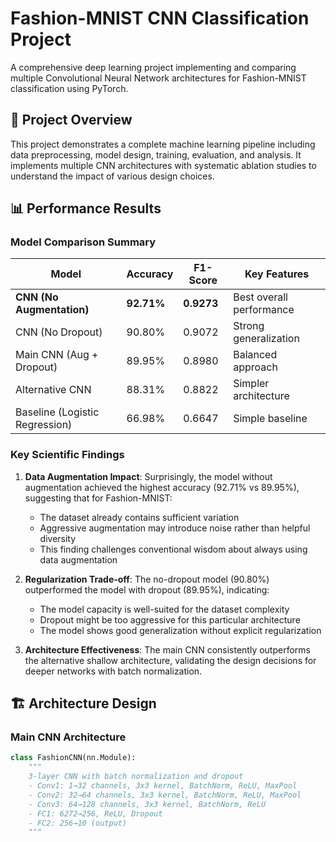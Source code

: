 # Fashion-MNIST CNN Classification Project

A comprehensive deep learning project implementing and comparing multiple Convolutional Neural Network architectures for Fashion-MNIST classification using PyTorch.

## 🎯 Project Overview

This project demonstrates a complete machine learning pipeline including data preprocessing, model design, training, evaluation, and analysis. It implements multiple CNN architectures with systematic ablation studies to understand the impact of various design choices.

## 📊 Performance Results

### Model Comparison Summary

| Model | Accuracy | F1-Score | Key Features |
|-------|----------|----------|--------------|
| **CNN (No Augmentation)** | **92.71%** | **0.9273** | Best overall performance |
| CNN (No Dropout) | 90.80% | 0.9072 | Strong generalization |
| Main CNN (Aug + Dropout) | 89.95% | 0.8980 | Balanced approach |
| Alternative CNN | 88.31% | 0.8822 | Simpler architecture |
| Baseline (Logistic Regression) | 66.98% | 0.6647 | Simple baseline |

### Key Scientific Findings

1. **Data Augmentation Impact**: Surprisingly, the model without augmentation achieved the highest accuracy (92.71% vs 89.95%), suggesting that for Fashion-MNIST:
   - The dataset already contains sufficient variation
   - Aggressive augmentation may introduce noise rather than helpful diversity
   - This finding challenges conventional wisdom about always using data augmentation

2. **Regularization Trade-off**: The no-dropout model (90.80%) outperformed the model with dropout (89.95%), indicating:
   - The model capacity is well-suited for the dataset complexity
   - Dropout might be too aggressive for this particular architecture
   - The model shows good generalization without explicit regularization

3. **Architecture Effectiveness**: The main CNN consistently outperforms the alternative shallow architecture, validating the design decisions for deeper networks with batch normalization.

## 🏗️ Architecture Design

### Main CNN Architecture

````python
class FashionCNN(nn.Module):
    """
    3-layer CNN with batch normalization and dropout
    - Conv1: 1→32 channels, 3x3 kernel, BatchNorm, ReLU, MaxPool
    - Conv2: 32→64 channels, 3x3 kernel, BatchNorm, ReLU, MaxPool  
    - Conv3: 64→128 channels, 3x3 kernel, BatchNorm, ReLU
    - FC1: 6272→256, ReLU, Dropout
    - FC2: 256→10 (output)
    """
````
